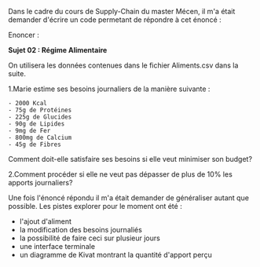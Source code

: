 Dans le cadre du cours de Supply-Chain du master Mécen, il m'a était demander d'écrire un code permetant de répondre à cet énoncé :

Enoncer :

**Sujet 02 : Régime Alimentaire**

On utilisera les données contenues dans le fichier Aliments.csv dans la suite.

1.Marie estime ses besoins journaliers de la manière suivante :
    
    - 2000 Kcal
    - 75g de Protéines
    - 225g de Glucides
    - 90g de Lipides
    - 9mg de Fer
    - 800mg de Calcium
    - 45g de Fibres 
  
  Comment doit-elle satisfaire ses besoins si elle veut minimiser son budget?

2.Comment procéder si elle ne veut pas dépasser de plus de 10% les apports journaliers?




Une fois l'énoncé répondu il m'a était demander de généraliser autant que possible.
Les pistes explorer pour le moment ont été :

  - l'ajout d'aliment
  - la modification des besoins journaliés
  - la possibilité de faire ceci sur plusieur jours
  - une interface terminale
  - un diagramme de Kivat montrant la quantité d'apport perçu
